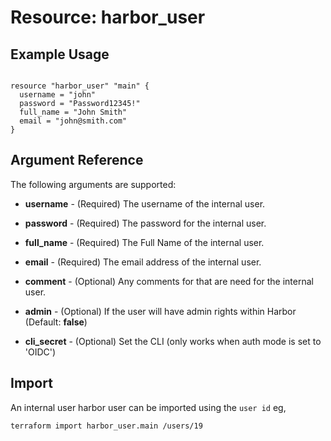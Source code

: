 # Resource: harbor_user

## Example Usage
```hcl

resource "harbor_user" "main" {
  username = "john"
  password = "Password12345!"
  full_name = "John Smith"
  email = "john@smith.com"
}
```

## Argument Reference
The following arguments are supported:

* **username** - (Required) The username of the internal user.

* **password** - (Required) The password for the internal user.

* **full_name** - (Required) The Full Name of the internal user.

* **email** - (Required) The email address of the internal user.

* **comment** - (Optional) Any comments for that are need for the internal user.

* **admin** - (Optional) If the user will have admin rights within Harbor (Default: **false**)

* **cli_secret** - (Optional) Set the CLI (only works when auth mode is set to 'OIDC')

## Import
An internal user harbor user can be imported using the `user id` eg,

`
terraform import harbor_user.main /users/19
`
